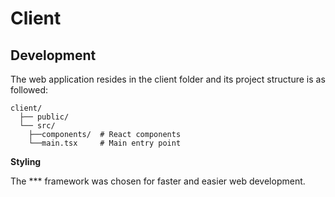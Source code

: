 # Client

## Development

The web application resides in the client folder and its project structure is as followed:

    client/
      ├── public/
      └── src/
        ├──components/  # React components
        └──main.tsx     # Main entry point

**Styling**

The \*\*\* framework was chosen for faster and easier web development.
